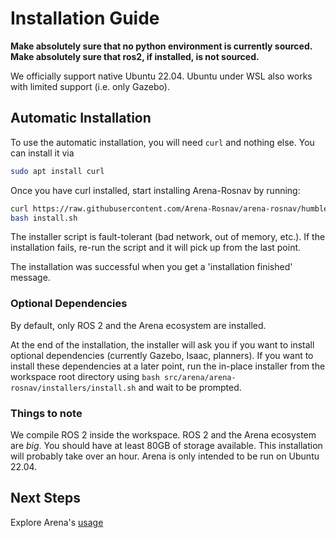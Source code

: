 # Installation Guide

**Make absolutely sure that no python environment is currently sourced.**
**Make absolutely sure that ros2, if installed, is not sourced.**

We officially support native Ubuntu 22.04.
Ubuntu under WSL also works with limited support (i.e. only Gazebo).

## Automatic Installation
To use the automatic installation, you will need `curl` and nothing else. You can install it via
```sh
sudo apt install curl
```
Once you have curl installed, start installing Arena-Rosnav by running:
```sh
curl https://raw.githubusercontent.com/Arena-Rosnav/arena-rosnav/humble/install.sh > install.sh
bash install.sh
```

The installer script is fault-tolerant (bad network, out of memory, etc.). If the installation fails, re-run the script and it will pick up from the last point.

The installation was successful when you get a 'installation finished' message.

### Optional Dependencies
By default, only ROS 2 and the Arena ecosystem are installed.

At the end of the installation, the installer will ask you if you want to install optional dependencies (currently Gazebo, Isaac, planners).
If you want to install these dependencies at a later point, run the in-place installer from the workspace root directory using `bash src/arena/arena-rosnav/installers/install.sh` and wait to be prompted.

### Things to note
We compile ROS 2 inside the workspace.
ROS 2 and the Arena ecosystem are *big*. You should have at least 80GB of storage available.
This installation will probably take over an hour.
Arena is only intended to be run on Ubuntu 22.04.

## Next Steps
Explore Arena's [usage](usage.md)